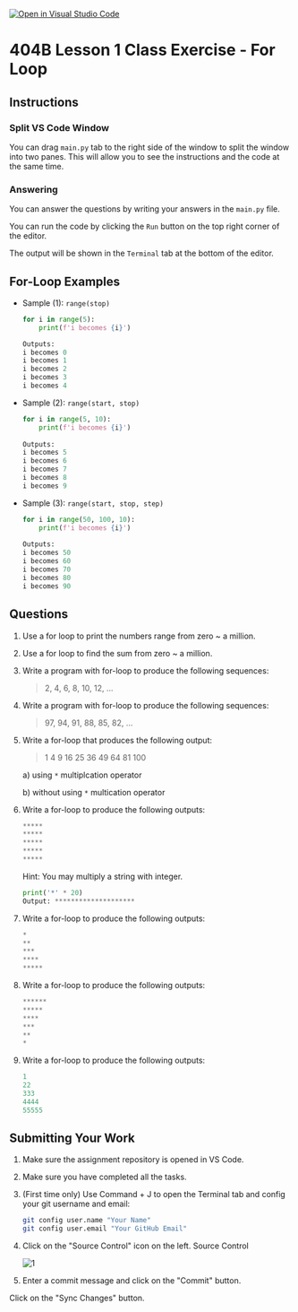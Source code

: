 [![Open in Visual Studio Code](https://classroom.github.com/assets/open-in-vscode-718a45dd9cf7e7f842a935f5ebbe5719a5e09af4491e668f4dbf3b35d5cca122.svg)](https://classroom.github.com/online_ide?assignment_repo_id=13383284&assignment_repo_type=AssignmentRepo)
# 404B Lesson 1 Class Exercise - For Loop

## Instructions

### Split VS Code Window

You can drag `main.py` tab to the right side of the window to split the window into two panes. This will allow you to see the instructions and the code at the same time.

### Answering

You can answer the questions by writing your answers in the `main.py` file.

You can run the code by clicking the `Run` button on the top right corner of the editor.

The output will be shown in the `Terminal` tab at the bottom of the editor.

## For-Loop Examples

- Sample (1): `range(stop)`

    ```py
    for i in range(5):
        print(f'i becomes {i}')

    Outputs: 
    i becomes 0
    i becomes 1
    i becomes 2
    i becomes 3
    i becomes 4
    ```

- Sample (2): `range(start, stop)`

    ```py
    for i in range(5, 10):
        print(f'i becomes {i}')
        
    Outputs: 
    i becomes 5
    i becomes 6
    i becomes 7
    i becomes 8
    i becomes 9
    ```

- Sample (3): `range(start, stop, step)`

    ```py
    for i in range(50, 100, 10):
        print(f'i becomes {i}')
        
    Outputs: 
    i becomes 50
    i becomes 60
    i becomes 70
    i becomes 80
    i becomes 90
    ```

## Questions

1. Use a for loop to print the numbers range from zero ~ a million.
  
2. Use a for loop to find the sum from zero ~ a million.
  
3. Write a program with for-loop to produce the following sequences:
    > 2, 4, 6, 8, 10, 12, ...

4. Write a program with for-loop to produce the following sequences:
    > 97, 94, 91, 88, 85, 82, ...

5. Write a for-loop that produces the following output:

    > 1 4 9 16 25 36 49 64 81 100

    a) using `*` multiplcation operator

    b) without using `*` multication operator

6. Write a for-loop to produce the following outputs:

    ```py
    *****
    *****
    *****
    *****
    *****
    ```

    Hint: You may multiply a string with integer.

    ```py
    print('*' * 20)
    Output: ********************
    ```

7. Write a for-loop to produce the following outputs:

    ```py
    *
    **
    ***
    ****
    *****
    ```

8. Write a for-loop to produce the following outputs:

    ```py
    ******
    *****
    ****
    ***
    **
    *
    ```

9. Write a for-loop to produce the following outputs:

    ```py
    1
    22
    333
    4444
    55555
    ```

## Submitting Your Work

1. Make sure the assignment repository is opened in VS Code.

2. Make sure you have completed all the tasks.

3. (First time only)
Use Command + J to open the Terminal tab and config your git username and email:
    ```bash
    git config user.name "Your Name"
    git config user.email "Your GitHub Email"
    ```

4. Click on the "Source Control" icon on the left. Source Control

    ![1](https://github.com/BlueinnoClassroom/404B-L2.1-Template/assets/155412668/2c31026e-c14d-484f-bb9e-dc87189a0216)

5. Enter a commit message and click on the "Commit" button.

Click on the "Sync Changes" button.
